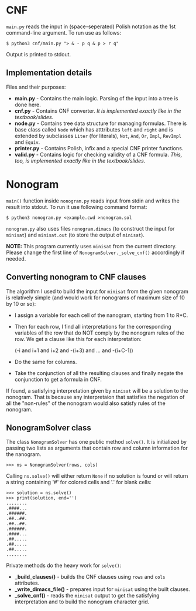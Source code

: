 # CNF

`main.py` reads the input in (space-seperated) Polish notation as the 1st command-line argument.
To run use as follows:

    $ python3 cnf/main.py "> & - p q & p > r q"

Output is printed to stdout.

## Implementation details

Files and their purposes:

- **main.py** - Contains the main logic. Parsing of the input into a tree is done here.
- **cnf.py** - Contains CNF converter. _It is implemented exactly like in the textbook/slides._
- **node.py** - Contains tree data structure for managing formulas. There is base class called `Node` which has atttributes `left` and `right` and is extended by subclasses `Liter` (for literals), `Not`, `And`, `Or`, `Impl`, `RevImpl` and `Equiv`.
- **printer.py** - Contains Polish, infix and a special CNF printer functions.
- **valid.py** - Contains logic for checking validity of a CNF formula. _This, too, is implemented exactly like in the textbook/slides_.

# Nonogram

`main()` function inside `nonogram.py` reads input from stdin and writes the result into stdout. To run it use following command format:

    $ python3 nonogram.py <example.cwd >nonogram.sol

`nonogram.py` also uses files `nonogram.dimacs` (to construct the input for `minisat`) and `minisat.out` (to store the output of `minisat`).

**NOTE:** This program currently uses `minisat` from the current directory. Please change the first line of `NonogramSolver._solve_cnf()` accordingly if needed.

## Converting nonogram to CNF clauses

The algorithm I used to build the input for `minisat` from the given nonogram is relatively simple (and would work for nonograms of maximum size of 10 by 10 or so):

- I assign a variable for each cell of the nanogram, starting from 1 to R\*C.
- Then for each row, I find all interpretations for the corresponding variables of the row that do NOT comply by the nonogram rules of the row. We get a clause like this for each interpretation:

    (-i and i+1 and i+2 and -(i+3) and ... and -(i+C-1))

- Do the same for columns.
- Take the conjunction of all the resulting clauses and finally negate the conjunction to get a formula in CNF.

If found, a satisfying interpretation given by `minisat` will be a solution to the nonogram. That is because any interpretaion that satisfies the negation of all the "non-rules" of the nonogram would also satisfy rules of the nonogram.

## NonogramSolver class

The class `NonogramSolver` has one public method `solve()`. It is initialized by passing two lists as arguments that contain row and column information for the nanogram.

    >>> ns = NonogramSolver(rows, cols)

Calling `ns.solve()` will either return `None` if no solution is found or will return a string containing '#' for colored cells and '.' for blank cells:

    >>> solution = ns.solve()
    >>> print(solution, end='')
    ........
    .####...
    .######.
    .##..##.
    .##..##.
    .######.
    .####...
    .##.....
    .##.....
    .##.....
    ........

Private methods do the heavy work for `solve()`:

- **\_build_clauses()** - builds the CNF clauses using `rows` and `cols` attributes.
- **\_write_dimacs_file()** - prepares input for `minisat` using the built clauses.
- **\_solve_cnf()** - reads the `minisat` output to get the satisfying interpretation and to build the nonogram character grid.
